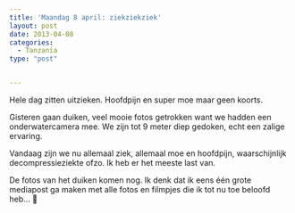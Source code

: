 ```yaml
---
title: 'Maandag 8 april: ziekziekziek'
layout: post
date: 2013-04-08
categories:
  - Tanzania
type: "post"


---
```

Hele dag zitten uitzieken. Hoofdpijn en super moe maar geen koorts.

Gisteren gaan duiken, veel mooie fotos getrokken want we hadden een onderwatercamera mee. We zijn tot 9 meter diep gedoken, echt een zalige ervaring.

Vandaag zijn we nu allemaal ziek, allemaal moe en hoofdpijn, waarschijnlijk decompressieziekte ofzo. Ik heb er het meeste last van.

De fotos van het duiken komen nog. Ik denk dat ik eens één grote mediapost ga maken met alle fotos en filmpjes die ik tot nu toe beloofd heb&#8230; 🙂 
